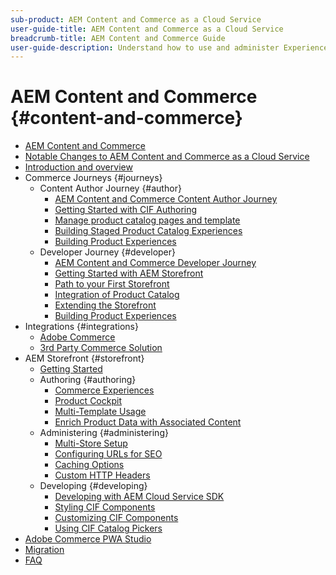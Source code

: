 ```yaml
---
sub-product: AEM Content and Commerce as a Cloud Service
user-guide-title: AEM Content and Commerce as a Cloud Service
breadcrumb-title: AEM Content and Commerce Guide
user-guide-description: Understand how to use and administer Experience Manager Content and Commerce as a Cloud Service.
---
```


# AEM Content and Commerce {#content-and-commerce}

+ [AEM Content and Commerce](/help/commerce-cloud/home.md)
+ [Notable Changes to AEM Content and Commerce as a Cloud Service](changes.md)
+ [Introduction and overview](introduction.md)
+ Commerce Journeys {#journeys}
  + Content Author Journey {#author}
    + [AEM Content and Commerce Content Author Journey](/help/commerce-cloud/commerce-journeys/aem-commerce-content-author/overview.md) 
    + [Getting Started with CIF Authoring](/help/commerce-cloud/commerce-journeys/aem-commerce-content-author/getting-started.md)
    + [Manage product catalog pages and template](/help/commerce-cloud/commerce-journeys/aem-commerce-content-author/catalog-templates.md)
    + [Building Staged Product Catalog Experiences](/help/commerce-cloud/commerce-journeys/aem-commerce-content-author/staged-catalog.md)
    + [Building Product Experiences](/help/commerce-cloud/commerce-journeys/aem-commerce-content-author/product-experience-management.md)
  + Developer Journey {#developer}
    + [AEM Content and Commerce Developer Journey](/help/commerce-cloud/commerce-journeys/aem-commerce-developer/overview.md) 
    + [Getting Started with AEM Storefront](/help/commerce-cloud/commerce-journeys/aem-commerce-developer/getting-started.md)
    + [Path to your First Storefront](/help/commerce-cloud/commerce-journeys/aem-commerce-developer/first-storefront.md)
    + [Integration of Product Catalog](/help/commerce-cloud/commerce-journeys/aem-commerce-developer/catalog-integration.md)
    + [Extending the Storefront](/help/commerce-cloud/commerce-journeys/aem-commerce-developer/extending-storefront.md)
    + [Building Product Experiences](/help/commerce-cloud/commerce-journeys/aem-commerce-developer/building-experiences.md)
+ Integrations {#integrations}
  + [Adobe Commerce](integrating/magento.md)
  + [3rd Party Commerce Solution](integrating/third-party.md)
+ AEM Storefront {#storefront}
  + [Getting Started](getting-started.md)
  + Authoring {#authoring}
    + [Commerce Experiences](authoring/authoring-commerce-experiences.md)
    + [Product Cockpit](authoring/product-cockpit.md)
    + [Multi-Template Usage](authoring/multi-template-usage.md)
    + [Enrich Product Data with Associated Content](authoring/enrich-product-associated-content.md)
  + Administering {#administering}
    + [Multi-Store Setup](configuring/multi-store-setup.md)
    + [Configuring URLs for SEO](configuring/advanced-url-configuration.md)
    + [Caching Options](configuring/caching.md)
    + [Custom HTTP Headers](/help/commerce-cloud/configuring/custom-http-headers.md)
  + Developing {#developing}
    + [Developing with AEM Cloud Service SDK](develop.md)
    + [Styling CIF Components](customizing/style-cif-component.md)
    + [Customizing CIF Components](customizing/customize-cif-components.md)
    + [Using CIF Catalog Pickers](customizing/use-cif-pickers.md)
+ [Adobe Commerce PWA Studio](/help/commerce-cloud/pwa-studio/getting-started.md)
+ [Migration](migration.md)
+ [FAQ](faq.md)
